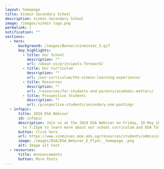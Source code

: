 ```yaml
---
layout: homepage
title: Xinmin Secondary School
description: Xinmin Secondary School
image: /images/xinmin logo.png
permalink: /
notification: ""
sections:
  - hero:
      background: /images/Banner/xinminsec_5.gif
      key_highlights:
        - title: Our School
          description: ""
          url: /about-us/principals-foreword/
        - title: Our Curriculum
          description: ""
          url: /our-curriculum/the-xinmin-learning-experience/
        - title: Resources
          description: ""
          url: /resources/for-students-and-parents/academic-matters/
        - title: Prospective Students
          description: ""
          url: /prospective-students/secondary-one-posting/
  - infopic:
      title: 2024 DSA Webinar
      id: infopic
      description: Join us at the 2024 DSA Webinar on Friday, 10 May 2024, from 6:15pm
        to 7:15pm to learn more about our school curriculum and DSA Talent Areas
      button: Click here
      url: https://www.xinminsec.moe.edu.sg/resources/students/admissions/direct-school-admission/
      image: /images/DSA/DSA_Webinar_E_Flyer__homepage_.png
      alt: Image alt text
  - resources:
      title: Announcements
      button: More Posts
---
```

